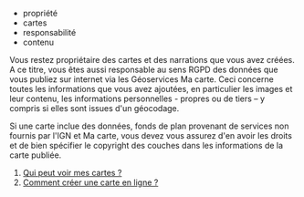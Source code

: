 - propriété
- cartes
- responsabilité
- contenu

Vous restez propriétaire des cartes et des narrations que vous avez créées. A ce titre, vous êtes aussi responsable au sens RGPD des données que vous publiez sur internet via les Géoservices Ma carte. 
Ceci concerne toutes les informations que vous avez ajoutées, en particulier les images et leur contenu, les informations personnelles - propres ou de tiers – y compris si elles sont issues d'un géocodage.

Si une carte inclue des données, fonds de plan provenant de services non fournis par l'IGN et Ma carte, vous devez vous assurez d'en avoir les droits et de bien spécifier le copyright des couches dans les informations de la carte publiée.

1. [Qui peut voir mes cartes ?](./Qui_peut_voir_mes_cartes.md)
2. [Comment créer une carte en ligne ?](../mceditor/créer_une_carte.md)
